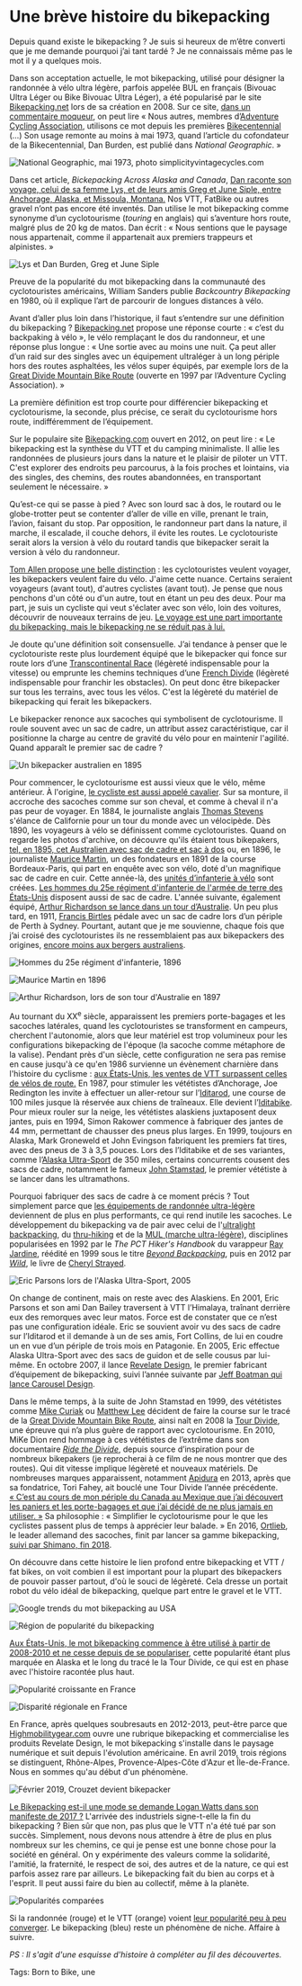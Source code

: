 # Une brève histoire du bikepacking

Depuis quand existe le bikepacking ? Je suis si heureux de m’être converti que je me demande pourquoi j’ai tant tardé ? Je ne connaissais même pas le mot il y a quelques mois.

Dans son acceptation actuelle, le mot bikepacking, utilisé pour désigner la randonnée à vélo ultra légère, parfois appelée BUL en français (Bivouac Ultra Léger ou Bike Bivouac Ultra Léger), a été popularisé par le site [Bikepacking.net](http://www.bikepacking.net/) lors de sa création en 2008. Sur ce site, [dans un commentaire moqueur](http://www.bikepacking.net/about/), on peut lire « Nous autres, membres d’[Adventure Cycling Association](https://www.adventurecycling.org/), utilisons ce mot depuis les premières [Bikecentennial](https://en.wikipedia.org/wiki/Bikecentennial) (…) Son usage remonte au moins à mai 1973, quand l’article du cofondateur de la Bikecentennial, Dan Burden, est publié dans *National Geographic*. »

![National Geographic, mai 1973, photo simplicityvintagecycles.com](https://tcrouzet.com/images_tc/2019/04/bkphis_03-600x400.jpg)

Dans cet article, *Bickepacking Across Alaska and Canada*, [Dan raconte son voyage, celui de sa femme Lys, et de leurs amis Greg et June Siple, entre Anchorage, Alaska, et Missoula, Montana.](https://simplicityvintagecycles.com/2012/10/01/cycling-in-print-iv/) Nos VTT, FatBike ou autres gravel n’ont pas encore été inventés. Dan utilise le mot bikepacking comme synonyme d’un cyclotourisme (*touring* en anglais) qui s’aventure hors route, malgré plus de 20 kg de matos. Dan écrit : « Nous sentions que le paysage nous appartenait, comme il appartenait aux premiers trappeurs et alpinistes. »

![Lys et Dan Burden, Greg et June Siple ](https://tcrouzet.com/images_tc/2019/04/bkphis_04-551x450.jpg)

Preuve de la popularité du mot bikepacking dans la communauté des cyclotouristes américains, William Sanders publie *Backcountry Bikepacking* en 1980, où il explique l’art de parcourir de longues distances à vélo.

Avant d’aller plus loin dans l’historique, il faut s’entendre sur une définition du bikepacking ? [Bikepacking.net](http://www.bikepacking.net/about/) propose une réponse courte : « c’est du backpaking à vélo », le vélo remplaçant le dos du randonneur, et une réponse plus longue : « Une sortie avec au moins une nuit. Ça peut aller d’un raid sur des singles avec un équipement ultraléger à un long périple hors des routes asphaltées, les vélos super équipés, par exemple lors de la [Great Divide Mountain Bike Route](https://en.wikipedia.org/wiki/Great_Divide_Mountain_Bike_Route) (ouverte en 1997 par l’Adventure Cycling Association). »

La première définition est trop courte pour différencier bikepacking et cyclotourisme, la seconde, plus précise, ce serait du cyclotourisme hors route, indifféremment de l’équipement.

Sur le populaire site [Bikepacking.com](http://www.bikepacking.com/bikepacking-101/) ouvert en 2012, on peut lire : « Le bikepacking est la synthèse du VTT et du camping minimaliste. Il allie les randonnées de plusieurs jours dans la nature et le plaisir de piloter un VTT. C'est explorer des endroits peu parcourus, à la fois proches et lointains, via des singles, des chemins, des routes abandonnées, en transportant seulement le nécessaire. »

Qu’est-ce qui se passe à pied ? Avec son lourd sac à dos, le routard ou le globe-trotter peut se contenter d’aller de ville en ville, prenant le train, l’avion, faisant du stop. Par opposition, le randonneur part dans la nature, il marche, il escalade, il couche dehors, il évite les routes. Le cyclotouriste serait alors la version à vélo du routard tandis que bikepacker serait la version à vélo du randonneur.

[Tom Allen propose une belle distinction](https://tomsbiketrip.com/whats-really-the-difference-between-bikepacking-cycle-touring/) : les cyclotouristes veulent voyager, les bikepackers veulent faire du vélo. J'aime cette nuance. Certains seraient voyageurs (avant tout), d'autres cyclistes (avant tout). Je pense que nous penchons d'un côté ou d'un autre, tout en étant un peu des deux. Pour ma part, je suis un cycliste qui veut s'éclater avec son vélo, loin des voitures, découvrir de nouveaux terrains de jeu. [Le voyage est une part importante du bikepacking, mais le bikepacking ne se réduit pas à lui.](https://tcrouzet.com/2019/04/22/bikepacking-optimisation-electrique/)

Je doute qu'une définition soit consensuelle. J’ai tendance à penser que le cyclotouriste reste plus lourdement équipé que le bikepacker qui fonce sur route lors d’une [Transcontinental Race](https://www.transcontinental.cc/) (légèreté indispensable pour la vitesse) ou emprunte les chemins techniques d’une [French Divide](http://www.frenchdivide.com/) (légèreté indispensable pour franchir les obstacles). On peut donc être bikepacker sur tous les terrains, avec tous les vélos. C'est la légèreté du matériel de bikepacking qui ferait les bikepackers.

Le bikepacker renonce aux sacoches qui symbolisent de cyclotourisme. Il roule souvent avec un sac de cadre, un attribut assez caractéristique, car il positionne la charge au centre de gravité du vélo pour en maintenir l'agilité. Quand apparaît le premier sac de cadre ?

![Un bikepacker australien en 1895](https://tcrouzet.com/images_tc/2019/04/bkphis_05-366x450.jpg)

Pour commencer, le cyclotourisme est aussi vieux que le vélo, même antérieur. À l'origine, [le cycliste est aussi appelé cavalier](http://velotextes.fr/spip.php?article4). Sur sa monture, il accroche des sacoches comme sur son cheval, et comme à cheval il n'a pas peur de voyager. En 1884, le journaliste anglais [Thomas Stevens](https://fr.wikipedia.org/wiki/Thomas_Stevens) s'élance de Californie pour un tour du monde avec un vélocipède. Dès 1890, les voyageurs à vélo se définissent comme cyclotouristes. Quand on regarde les photos d'archive, on découvre qu'ils étaient tous bikepakers, [tel, en 1895, cet Australien avec sac de cadre et sac à dos](http://cyclocult.tumblr.com/post/81691527040/returned-from-mt-ragged-rush-1000-miles-trip-in) ou, en 1896, le journaliste [Maurice Martin](https://fr.wikipedia.org/wiki/Maurice_Martin_(journaliste)), un des fondateurs en 1891 de la course Bordeaux-Paris, qui part en enquête avec son vélo, doté d'un magnifique sac de cadre en cuir. Cette année-là, des [unités d’infanterie à vélo](https://fr.wikipedia.org/wiki/Infanterie_cycliste) sont créées. [Les hommes du 25e régiment d'infanterie de l'armée de terre des États-Unis](https://www.upworthy.com/the-black-soldiers-who-biked-2000-miles-over-the-mountains-and-out-of-american-history) disposent aussi de sac de cadre. L'année suivante, également équipé, [Arthur Richardson se lance dans un tour d’Australie](https://historicalcycleclub.com.au/news/2018/2/18/arthur-richardson). Un peu plus tard, en 1911, [Francis Birtles](https://fr.wikipedia.org/wiki/Francis_Birtles) pédale avec un sac de cadre lors d’un périple de Perth à Sydney. Pourtant, autant que je me souvienne, chaque fois que j’ai croisé des cyclotouristes ils ne ressemblaient pas aux bikepackers des origines, [encore moins aux bergers australiens](https://veloaficionado.com/blog/australias-bicycle-riding-shearers-of-the-early-twentieth-century).

![Hommes du 25e régiment d'infanterie, 1896](https://tcrouzet.com/images_tc/2019/04/25thregiment_bicycles-600x410.jpg)

![Maurice Martin en 1896](https://tcrouzet.com/images_tc/2019/04/mauricemartin1896-50559-392x450.jpg)

![Arthur Richardson, lors de son tour d'Australie en 1897](https://tcrouzet.com/images_tc/2019/04/richardon-600x399.jpg)

Au tournant du XX<sup>e</sup> siècle, apparaissent les premiers porte-bagages et les sacoches latérales, quand les cyclotouristes se transforment en campeurs, cherchent l'autonomie, alors que leur matériel est trop volumineux pour les configurations bikepacking de l'époque (la sacoche comme métaphore de la valise). Pendant près d'un siècle, cette configuration ne sera pas remise en cause jusqu'à ce qu'en 1986 survienne un évènement charnière dans l'histoire du cyclisme : [aux États-Unis, les ventes de VTT surpassent celles de vélos de route.](https://www.bicycling.com/rides/a20050866/a-history-of-alaskas-iditasport-bike-race/) En 1987, pour stimuler les vététistes d’Anchorage, Joe Redington les invite à effectuer un aller-retour sur l’[Iditarod](https://fr.wikipedia.org/wiki/Iditarod_Trail_Sled_Dog_Race), une course de 100 miles jusque là réservée aux chiens de traîneaux. Elle devient l’[Iditabike](https://iditasportalaska.com/). Pour mieux rouler sur la neige, les vététistes alaskiens juxtaposent deux jantes, puis en 1994, Simon Rakower commence à fabriquer des jantes de 44 mm, permettant de chausser des pneus plus larges. En 1999, toujours en Alaska, Mark Groneweld et John Evingson fabriquent les premiers fat tires, avec des pneus de 3 à 3,5 pouces. Lors des l’Iditabike et de ses variantes, comme l’[Alaska Ultra-Sport](http://www.iditarodtrailinvitational.com/) de 350 miles, certains concurrents cousent des sacs de cadre, notamment le fameux [John Stamstad](https://en.wikipedia.org/wiki/John_Stamstad), le premier vététiste à se lancer dans les ultramathons.

Pourquoi fabriquer des sacs de cadre à ce moment précis ? Tout simplement parce que [les équipements de randonnée ultra-légère](https://www.randonner-leger.org/wiki/doku.php?id=histoire_de_l_equipement_leger) deviennent de plus en plus performants, ce qui rend inutile les sacoches. Le développement du bikepacking va de pair avec celui de l'[ultralight backpacking](https://en.wikipedia.org/wiki/Ultralight_backpacking), du [thru-hiking](https://fr.wikipedia.org/wiki/Thru-hiking) et de la [MUL (marche ultra-légère)](https://fr.wikipedia.org/wiki/Marche_ultra-l%C3%A9g%C3%A8re), disciplines popularisées en 1992 par le *The PCT Hiker's Handbook* du varappeur [Ray Jardine](https://en.wikipedia.org/wiki/Ray_Jardine), réédité en 1999 sous le titre [*Beyond Backpacking*](https://www.amazon.fr/Beyond-Backpacking-Jardines-Lightweight-Hiking/dp/0963235931), puis en 2012 par [*Wild*](https://www.amazon.fr/Wild-Cheryl-STRAYED/dp/2264062207/), le livre de [Cheryl Strayed](https://fr.wikipedia.org/wiki/Cheryl_Strayed).

![Eric Parsons lors de l'Alaska Ultra-Sport, 2005](https://tcrouzet.com/images_tc/2019/04/eric-600x450.jpg)

On change de continent, mais on reste avec des Alaskiens. En 2001, Eric Parsons et son ami Dan Bailey traversent à VTT l’Himalaya, traînant derrière eux des remorques avec leur matos. Force est de constater que ce n’est pas une configuration idéale. Eric se souvient avoir vu des sacs de cadre sur l’Iditarod et il demande à un de ses amis, Fort Collins, de lui en coudre un en vue d’un périple de trois mois en Patagonie. En 2005, Eric effectue Alaska Ultra-Sport avec des sacs de guidon et de selle cousus par lui-même. En octobre 2007, il lance [Revelate Design](https://www.revelatedesigns.com/site/our-roots/), le premier fabricant d’équipement de bikepacking, suivi l’année suivante par [Jeff Boatman qui lance Carousel Design](http://www.highsierratopix.com/community/viewtopic.php?t=3635).

Dans le même temps, à la suite de John Stamstad en 1999, des vététistes comme [Mike Curiak](https://www.slowtwitch.com/Interview/The_Journey_of_Mike_Curiak_3311.html) ou [Matthew Lee](https://www.youtube.com/watch?v=xJqSc0lxpxk) décident de faire la course sur le tracé de la [Great Divide Mountain Bike Route](https://en.wikipedia.org/wiki/Great_Divide_Mountain_Bike_Route), ainsi naît en 2008 la [Tour Divide](https://en.wikipedia.org/wiki/Tour_Divide), une épreuve qui n’a plus guère de rapport avec cyclotourisme. En 2010, MiKe Dion rend hommage à ces vététistes de l’extrême dans son documentaire [*Ride the Divide*](https://vimeo.com/ondemand/14028), depuis source d’inspiration pour de nombreux bikepakers (je reprocherai à ce film de ne nous montrer que des routes). Qui dit vitesse implique légèreté et nouveaux matériels. De nombreuses marques apparaissent, notamment [Apidura](https://www.apidura.com) en 2013, après que sa fondatrice, Tori Fahey, ait bouclé une Tour Divide l’année précédente. [« C’est au cours de mon périple du Canada au Mexique que j’ai découvert les paniers et les porte-bagages et que j’ai décidé de ne plus jamais en utiliser. »](https://www.theguardian.com/lifeandstyle/2016/sep/02/on-the-ride-in-africa-i-realised-that-i-could-do-anything) Sa philosophie : « Simplifier le cyclotourisme pour le que les cyclistes passent plus de temps à apprécier leur balade. » En 2016, [Ortlieb](https://www.ortlieb.com/us/products/bikepacking), le leader allemand des sacoches, finit par lancer sa gamme bikepacking, [suivi par Shimano, fin 2018](https://bike.shimano.com/en-US/information/news/discover--the-new-pro-range-of-gravel-bars-and-bags.html).

On découvre dans cette histoire le lien profond entre bikepacking et VTT / fat bikes, on voit combien il est important pour la plupart des bikepackers de pouvoir passer partout, d'où le souci de légèreté. Cela dresse un portait robot du vélo idéal de bikepacking, quelque part entre le gravel et le VTT.

![Google trends du mot bikepacking au USA](https://trends.google.com/trends/explore?date=all&geo=US&q=bikepacking)

![Région de popularité du bikepacking](https://trends.google.com/trends/explore?date=all&geo=US&q=bikepacking)

[Aux États-Unis, le mot bikepacking commence à être utilisé à partir de 2008-2010 et ne cesse depuis de se populariser](https://trends.google.com/trends/explore?date=all&geo=US&q=bikepacking), cette popularité étant plus marquée en Alaska et le long du tracé le la Tour Divide, ce qui est en phase avec l'histoire racontée plus haut.

![Popularité croissante en France](https://trends.google.com/trends/explore?date=all&geo=FR&q=bikepacking)

![Disparité régionale en France](https://trends.google.com/trends/explore?date=all&geo=FR&q=bikepacking)

En France, après quelques soubresauts en 2012-2013, peut-être parce que [Highmobilitygear.com](https://www.highmobilitygear.com/) ouvre une rubrique bikepacking et commercialise les produits Revelate Design, le mot bikepacking s'installe dans le paysage numérique et suit depuis l'évolution américaine. En avril 2019, trois régions se distinguent, Rhône-Alpes, Provence-Alpes-Côte d'Azur et Île-de-France. Nous en sommes qu'au début d'un phénomène.

![Février 2019, Crouzet devient bikepacker](https://tcrouzet.com/images_tc/2019/04/IMG_2979-1-600x450.jpg)

[Le Bikepacking est-il une mode se demande Logan Watts dans son manifeste de 2017 ?](http://www.bikepacking.com/plog/manifesto/) L'arrivée des industriels signe-t-elle la fin du bikepacking ? Bien sûr que non, pas plus que le VTT n'a été tué par son succès. Simplement, nous devons nous attendre à être de plus en plus nombreux sur les chemins, ce qui je pense est une bonne chose pour la société en général. On y expérimente des valeurs comme la solidarité, l'amitié, la fraternité, le respect de soi, des autres et de la nature, ce qui est parfois assez rare par ailleurs. Le bikepacking fait du bien au corps et à l'esprit. Il peut aussi faire du bien au collectif, même à la planète.

![Popularités comparées](https://tcrouzet.com/images_tc/2019/04/hbk06-600x141.png)

Si la randonnée (rouge) et le VTT (orange) voient [leur popularité peu à peu converger](https://trends.google.com/trends/explore?date=all&geo=US&q=bikepacking,backpacking,MTB). Le bikepacking (bleu) reste un phénomène de niche. Affaire à suivre.

*PS : Il s'agit d'une esquisse d'histoire à compléter au fil des découvertes.*

Tags: Born to Bike, une
